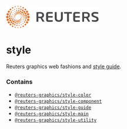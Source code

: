 ![](badge.svg)

# style

Reuters graphics web fashions and [style guide](https://reuters-graphics.github.io/style/).

### Contains

- [`@reuters-graphics/style-color`](https://github.com/reuters-graphics/style/tree/master/packages/color)
- [`@reuters-graphics/style-component`](https://github.com/reuters-graphics/style/tree/master/packages/component)
- [`@reuters-graphics/style-guide`](https://github.com/reuters-graphics/style/tree/master/packages/guide)
- [`@reuters-graphics/style-main`](https://github.com/reuters-graphics/style/tree/master/packages/main)
- [`@reuters-graphics/style-utility`](https://github.com/reuters-graphics/style/tree/master/packages/utility)
